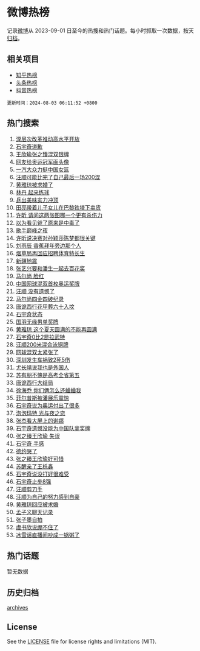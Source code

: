 # 微博热榜

记录[微博](https://www.weibo.com)从 2023-09-01 日至今的热搜和热门话题。每小时抓取一次数据，按天[归档](archives)。

## 相关项目

- [知乎热榜](https://github.com/hotarchive/zhihu)
- [头条热榜](https://github.com/hotarchive/toutiao)
- [抖音热榜](https://github.com/hotarchive/douyin)


`更新时间：2024-08-03 06:11:52 +0800`

## 热门搜索

1. [深层次改革推动高水平开放](https://m.weibo.cn/search?containerid=100103type%3D1%26t%3D10%26q%3D%23%E6%B7%B1%E5%B1%82%E6%AC%A1%E6%94%B9%E9%9D%A9%E6%8E%A8%E5%8A%A8%E9%AB%98%E6%B0%B4%E5%B9%B3%E5%BC%80%E6%94%BE%23&stream_entry_id=51&isnewpage=1&extparam=seat%3D1%26cate%3D10103%26q%3D%2523%25E6%25B7%25B1%25E5%25B1%2582%25E6%25AC%25A1%25E6%2594%25B9%25E9%259D%25A9%25E6%258E%25A8%25E5%258A%25A8%25E9%25AB%2598%25E6%25B0%25B4%25E5%25B9%25B3%25E5%25BC%2580%25E6%2594%25BE%2523%26filter_type%3Drealtimehot%26dgr%3D0%26stream_entry_id%3D51%26c_type%3D51%26pos%3D0%26display_time%3D1722636711%26pre_seqid%3D17226367115070740637)
1. [石宇奇道歉](https://m.weibo.cn/search?containerid=100103type%3D1%26t%3D10%26q%3D%23%E7%9F%B3%E5%AE%87%E5%A5%87%E9%81%93%E6%AD%89%23&stream_entry_id=31&isnewpage=1&extparam=seat%3D1%26cate%3D5001%26q%3D%2523%25E7%259F%25B3%25E5%25AE%2587%25E5%25A5%2587%25E9%2581%2593%25E6%25AD%2589%2523%26dgr%3D0%26stream_entry_id%3D31%26lcate%3D5001%26realpos%3D1%26band_rank%3D1%26filter_type%3Drealtimehot%26pos%3D0%26c_type%3D31%26flag%3D2%26display_time%3D1722636711%26pre_seqid%3D17226367115070740637)
1. [王欣瑜张之臻混双银牌](https://m.weibo.cn/search?containerid=100103type%3D1%26t%3D10%26q%3D%23%E7%8E%8B%E6%AC%A3%E7%91%9C%E5%BC%A0%E4%B9%8B%E8%87%BB%E6%B7%B7%E5%8F%8C%E9%93%B6%E7%89%8C%23&stream_entry_id=31&isnewpage=1&extparam=seat%3D1%26cate%3D5001%26q%3D%2523%25E7%258E%258B%25E6%25AC%25A3%25E7%2591%259C%25E5%25BC%25A0%25E4%25B9%258B%25E8%2587%25BB%25E6%25B7%25B7%25E5%258F%258C%25E9%2593%25B6%25E7%2589%258C%2523%26dgr%3D0%26stream_entry_id%3D31%26lcate%3D5001%26realpos%3D2%26band_rank%3D2%26filter_type%3Drealtimehot%26pos%3D1%26c_type%3D31%26flag%3D1%26display_time%3D1722636711%26pre_seqid%3D17226367115070740637)
1. [网友给奥运冠军画头像](https://m.weibo.cn/search?containerid=100103type%3D1%26t%3D10%26q%3D%23%E7%BD%91%E5%8F%8B%E7%BB%99%E5%A5%A5%E8%BF%90%E5%86%A0%E5%86%9B%E7%94%BB%E5%A4%B4%E5%83%8F%23&stream_entry_id=31&isnewpage=1&extparam=seat%3D1%26cate%3D5001%26q%3D%2523%25E7%25BD%2591%25E5%258F%258B%25E7%25BB%2599%25E5%25A5%25A5%25E8%25BF%2590%25E5%2586%25A0%25E5%2586%259B%25E7%2594%25BB%25E5%25A4%25B4%25E5%2583%258F%2523%26dgr%3D0%26stream_entry_id%3D31%26lcate%3D5001%26realpos%3D3%26band_rank%3D3%26filter_type%3Drealtimehot%26pos%3D2%26c_type%3D31%26flag%3D0%26display_time%3D1722636711%26pre_seqid%3D17226367115070740637)
1. [一汽大众力挺中国女篮](https://m.weibo.cn/search?containerid=100103type%3D1%26t%3D10%26q%3D%23%E4%B8%80%E6%B1%BD%E5%A4%A7%E4%BC%97%E5%8A%9B%E6%8C%BA%E4%B8%AD%E5%9B%BD%E5%A5%B3%E7%AF%AE%23&stream_entry_id=31&isnewpage=1&extparam=seat%3D1%26cate%3D5001%26q%3D%2523%25E4%25B8%2580%25E6%25B1%25BD%25E5%25A4%25A7%25E4%25BC%2597%25E5%258A%259B%25E6%258C%25BA%25E4%25B8%25AD%25E5%259B%25BD%25E5%25A5%25B3%25E7%25AF%25AE%2523%26pos%3D3%26stream_entry_id%3D31%26adid%3D248777%26is_ad_pos%3D1%26c_type%3D31%26band_rank%3D4%26filter_type%3Drealtimehot%26topic_ad%3D1%26lcate%3D5001%26dgr%3D0%26display_time%3D1722636711%26pre_seqid%3D17226367115070740637)
1. [汪顺可能比完了自己最后一场200混](https://m.weibo.cn/search?containerid=100103type%3D1%26t%3D10%26q%3D%23%E6%B1%AA%E9%A1%BA%E5%8F%AF%E8%83%BD%E6%AF%94%E5%AE%8C%E4%BA%86%E8%87%AA%E5%B7%B1%E6%9C%80%E5%90%8E%E4%B8%80%E5%9C%BA200%E6%B7%B7%23&stream_entry_id=31&isnewpage=1&extparam=seat%3D1%26cate%3D5001%26q%3D%2523%25E6%25B1%25AA%25E9%25A1%25BA%25E5%258F%25AF%25E8%2583%25BD%25E6%25AF%2594%25E5%25AE%258C%25E4%25BA%2586%25E8%2587%25AA%25E5%25B7%25B1%25E6%259C%2580%25E5%2590%258E%25E4%25B8%2580%25E5%259C%25BA200%25E6%25B7%25B7%2523%26dgr%3D0%26stream_entry_id%3D31%26lcate%3D5001%26realpos%3D4%26band_rank%3D4%26filter_type%3Drealtimehot%26pos%3D4%26c_type%3D31%26flag%3D2%26display_time%3D1722636711%26pre_seqid%3D17226367115070740637)
1. [黄雅琼被求婚了](https://m.weibo.cn/search?containerid=100103type%3D1%26t%3D10%26q%3D%23%E9%BB%84%E9%9B%85%E7%90%BC%E8%A2%AB%E6%B1%82%E5%A9%9A%E4%BA%86%23&stream_entry_id=31&isnewpage=1&extparam=seat%3D1%26cate%3D5001%26q%3D%2523%25E9%25BB%2584%25E9%259B%2585%25E7%2590%25BC%25E8%25A2%25AB%25E6%25B1%2582%25E5%25A9%259A%25E4%25BA%2586%2523%26dgr%3D0%26stream_entry_id%3D31%26lcate%3D5001%26realpos%3D5%26band_rank%3D5%26filter_type%3Drealtimehot%26pos%3D5%26c_type%3D31%26flag%3D16%26display_time%3D1722636711%26pre_seqid%3D17226367115070740637)
1. [林丹 起来练球](https://m.weibo.cn/search?containerid=100103type%3D1%26t%3D10%26q%3D%E6%9E%97%E4%B8%B9+%E8%B5%B7%E6%9D%A5%E7%BB%83%E7%90%83&stream_entry_id=31&isnewpage=1&extparam=seat%3D1%26cate%3D5001%26q%3D%25E6%259E%2597%25E4%25B8%25B9%2520%25E8%25B5%25B7%25E6%259D%25A5%25E7%25BB%2583%25E7%2590%2583%26dgr%3D0%26stream_entry_id%3D31%26lcate%3D5001%26realpos%3D6%26band_rank%3D6%26filter_type%3Drealtimehot%26pos%3D6%26c_type%3D31%26flag%3D2%26display_time%3D1722636711%26pre_seqid%3D17226367115070740637)
1. [乒出美味实力冲顶](https://m.weibo.cn/search?containerid=100103type%3D1%26t%3D10%26q%3D%23%E4%B9%92%E5%87%BA%E7%BE%8E%E5%91%B3%E5%AE%9E%E5%8A%9B%E5%86%B2%E9%A1%B6%23&stream_entry_id=31&isnewpage=1&extparam=seat%3D1%26cate%3D5001%26q%3D%2523%25E4%25B9%2592%25E5%2587%25BA%25E7%25BE%258E%25E5%2591%25B3%25E5%25AE%259E%25E5%258A%259B%25E5%2586%25B2%25E9%25A1%25B6%2523%26pos%3D7%26stream_entry_id%3D31%26adid%3D248584%26is_ad_pos%3D1%26c_type%3D31%26band_rank%3D7%26filter_type%3Drealtimehot%26topic_ad%3D1%26lcate%3D5001%26dgr%3D0%26display_time%3D1722636711%26pre_seqid%3D17226367115070740637)
1. [田亮带着儿子女儿在巴黎铁塔下卖货](https://m.weibo.cn/search?containerid=100103type%3D1%26t%3D10%26q%3D%23%E7%94%B0%E4%BA%AE%E5%B8%A6%E7%9D%80%E5%84%BF%E5%AD%90%E5%A5%B3%E5%84%BF%E5%9C%A8%E5%B7%B4%E9%BB%8E%E9%93%81%E5%A1%94%E4%B8%8B%E5%8D%96%E8%B4%A7%23&stream_entry_id=31&isnewpage=1&extparam=seat%3D1%26cate%3D5001%26q%3D%2523%25E7%2594%25B0%25E4%25BA%25AE%25E5%25B8%25A6%25E7%259D%2580%25E5%2584%25BF%25E5%25AD%2590%25E5%25A5%25B3%25E5%2584%25BF%25E5%259C%25A8%25E5%25B7%25B4%25E9%25BB%258E%25E9%2593%2581%25E5%25A1%2594%25E4%25B8%258B%25E5%258D%2596%25E8%25B4%25A7%2523%26dgr%3D0%26stream_entry_id%3D31%26lcate%3D5001%26realpos%3D7%26band_rank%3D7%26filter_type%3Drealtimehot%26pos%3D8%26c_type%3D31%26flag%3D2%26display_time%3D1722636711%26pre_seqid%3D17226367115070740637)
1. [许昕 请问这两张图哪一个更有杀伤力](https://m.weibo.cn/search?containerid=100103type%3D1%26t%3D10%26q%3D%E8%AE%B8%E6%98%95+%E8%AF%B7%E9%97%AE%E8%BF%99%E4%B8%A4%E5%BC%A0%E5%9B%BE%E5%93%AA%E4%B8%80%E4%B8%AA%E6%9B%B4%E6%9C%89%E6%9D%80%E4%BC%A4%E5%8A%9B&stream_entry_id=31&isnewpage=1&extparam=seat%3D1%26cate%3D5001%26q%3D%25E8%25AE%25B8%25E6%2598%2595%2520%25E8%25AF%25B7%25E9%2597%25AE%25E8%25BF%2599%25E4%25B8%25A4%25E5%25BC%25A0%25E5%259B%25BE%25E5%2593%25AA%25E4%25B8%2580%25E4%25B8%25AA%25E6%259B%25B4%25E6%259C%2589%25E6%259D%2580%25E4%25BC%25A4%25E5%258A%259B%26dgr%3D0%26stream_entry_id%3D31%26lcate%3D5001%26realpos%3D8%26band_rank%3D8%26filter_type%3Drealtimehot%26pos%3D9%26c_type%3D31%26flag%3D0%26display_time%3D1722636711%26pre_seqid%3D17226367115070740637)
1. [以为看见爸了原来是中毒了](https://m.weibo.cn/search?containerid=100103type%3D1%26t%3D10%26q%3D%E4%BB%A5%E4%B8%BA%E7%9C%8B%E8%A7%81%E7%88%B8%E4%BA%86%E5%8E%9F%E6%9D%A5%E6%98%AF%E4%B8%AD%E6%AF%92%E4%BA%86&stream_entry_id=31&isnewpage=1&extparam=seat%3D1%26cate%3D5001%26q%3D%25E4%25BB%25A5%25E4%25B8%25BA%25E7%259C%258B%25E8%25A7%2581%25E7%2588%25B8%25E4%25BA%2586%25E5%258E%259F%25E6%259D%25A5%25E6%2598%25AF%25E4%25B8%25AD%25E6%25AF%2592%25E4%25BA%2586%26dgr%3D0%26stream_entry_id%3D31%26lcate%3D5001%26realpos%3D9%26band_rank%3D9%26filter_type%3Drealtimehot%26pos%3D10%26c_type%3D31%26flag%3D0%26display_time%3D1722636711%26pre_seqid%3D17226367115070740637)
1. [歌手巅峰之夜](https://m.weibo.cn/search?containerid=100103type%3D1%26t%3D10%26q%3D%E6%AD%8C%E6%89%8B%E5%B7%85%E5%B3%B0%E4%B9%8B%E5%A4%9C&stream_entry_id=31&isnewpage=1&extparam=seat%3D1%26cate%3D5001%26q%3D%25E6%25AD%258C%25E6%2589%258B%25E5%25B7%2585%25E5%25B3%25B0%25E4%25B9%258B%25E5%25A4%259C%26dgr%3D0%26stream_entry_id%3D31%26lcate%3D5001%26realpos%3D10%26band_rank%3D10%26filter_type%3Drealtimehot%26pos%3D11%26c_type%3D31%26flag%3D0%26display_time%3D1722636711%26pre_seqid%3D17226367115070740637)
1. [许昕说决赛对孙颖莎陈梦都很关键](https://m.weibo.cn/search?containerid=100103type%3D1%26t%3D10%26q%3D%23%E8%AE%B8%E6%98%95%E8%AF%B4%E5%86%B3%E8%B5%9B%E5%AF%B9%E5%AD%99%E9%A2%96%E8%8E%8E%E9%99%88%E6%A2%A6%E9%83%BD%E5%BE%88%E5%85%B3%E9%94%AE%23&stream_entry_id=31&isnewpage=1&extparam=seat%3D1%26cate%3D5001%26q%3D%2523%25E8%25AE%25B8%25E6%2598%2595%25E8%25AF%25B4%25E5%2586%25B3%25E8%25B5%259B%25E5%25AF%25B9%25E5%25AD%2599%25E9%25A2%2596%25E8%258E%258E%25E9%2599%2588%25E6%25A2%25A6%25E9%2583%25BD%25E5%25BE%2588%25E5%2585%25B3%25E9%2594%25AE%2523%26dgr%3D0%26stream_entry_id%3D31%26lcate%3D5001%26realpos%3D11%26band_rank%3D11%26filter_type%3Drealtimehot%26pos%3D12%26c_type%3D31%26flag%3D2%26display_time%3D1722636711%26pre_seqid%3D17226367115070740637)
1. [刘雨辰 香蕉拜年旁边那个人](https://m.weibo.cn/search?containerid=100103type%3D1%26t%3D10%26q%3D%E5%88%98%E9%9B%A8%E8%BE%B0+%E9%A6%99%E8%95%89%E6%8B%9C%E5%B9%B4%E6%97%81%E8%BE%B9%E9%82%A3%E4%B8%AA%E4%BA%BA&stream_entry_id=31&isnewpage=1&extparam=seat%3D1%26cate%3D5001%26q%3D%25E5%2588%2598%25E9%259B%25A8%25E8%25BE%25B0%2520%25E9%25A6%2599%25E8%2595%2589%25E6%258B%259C%25E5%25B9%25B4%25E6%2597%2581%25E8%25BE%25B9%25E9%2582%25A3%25E4%25B8%25AA%25E4%25BA%25BA%26dgr%3D0%26stream_entry_id%3D31%26lcate%3D5001%26realpos%3D12%26band_rank%3D12%26filter_type%3Drealtimehot%26pos%3D13%26c_type%3D31%26flag%3D1%26display_time%3D1722636711%26pre_seqid%3D17226367115070740637)
1. [烟草局再回应招聘体育特长生](https://m.weibo.cn/search?containerid=100103type%3D1%26t%3D10%26q%3D%23%E7%83%9F%E8%8D%89%E5%B1%80%E5%86%8D%E5%9B%9E%E5%BA%94%E6%8B%9B%E8%81%98%E4%BD%93%E8%82%B2%E7%89%B9%E9%95%BF%E7%94%9F%23&stream_entry_id=31&isnewpage=1&extparam=seat%3D1%26cate%3D5001%26q%3D%2523%25E7%2583%259F%25E8%258D%2589%25E5%25B1%2580%25E5%2586%258D%25E5%259B%259E%25E5%25BA%2594%25E6%258B%259B%25E8%2581%2598%25E4%25BD%2593%25E8%2582%25B2%25E7%2589%25B9%25E9%2595%25BF%25E7%2594%259F%2523%26dgr%3D0%26stream_entry_id%3D31%26lcate%3D5001%26realpos%3D13%26band_rank%3D13%26filter_type%3Drealtimehot%26pos%3D14%26c_type%3D31%26flag%3D0%26display_time%3D1722636711%26pre_seqid%3D17226367115070740637)
1. [新疆地震](https://m.weibo.cn/search?containerid=100103type%3D1%26t%3D10%26q%3D%E6%96%B0%E7%96%86%E5%9C%B0%E9%9C%87&stream_entry_id=31&isnewpage=1&extparam=seat%3D1%26cate%3D5001%26q%3D%25E6%2596%25B0%25E7%2596%2586%25E5%259C%25B0%25E9%259C%2587%26dgr%3D0%26stream_entry_id%3D31%26lcate%3D5001%26realpos%3D14%26band_rank%3D14%26filter_type%3Drealtimehot%26pos%3D15%26c_type%3D31%26flag%3D0%26display_time%3D1722636711%26pre_seqid%3D17226367115070740637)
1. [张艺兴要和潘生一起去百花奖](https://m.weibo.cn/search?containerid=100103type%3D1%26t%3D10%26q%3D%23%E5%BC%A0%E8%89%BA%E5%85%B4%E8%A6%81%E5%92%8C%E6%BD%98%E7%94%9F%E4%B8%80%E8%B5%B7%E5%8E%BB%E7%99%BE%E8%8A%B1%E5%A5%96%23&stream_entry_id=31&isnewpage=1&extparam=seat%3D1%26cate%3D5001%26q%3D%2523%25E5%25BC%25A0%25E8%2589%25BA%25E5%2585%25B4%25E8%25A6%2581%25E5%2592%258C%25E6%25BD%2598%25E7%2594%259F%25E4%25B8%2580%25E8%25B5%25B7%25E5%258E%25BB%25E7%2599%25BE%25E8%258A%25B1%25E5%25A5%2596%2523%26dgr%3D0%26stream_entry_id%3D31%26lcate%3D5001%26realpos%3D15%26band_rank%3D15%26filter_type%3Drealtimehot%26pos%3D16%26c_type%3D31%26flag%3D0%26display_time%3D1722636711%26pre_seqid%3D17226367115070740637)
1. [马尔尚 脸红](https://m.weibo.cn/search?containerid=100103type%3D1%26t%3D10%26q%3D%E9%A9%AC%E5%B0%94%E5%B0%9A+%E8%84%B8%E7%BA%A2&stream_entry_id=31&isnewpage=1&extparam=seat%3D1%26cate%3D5001%26q%3D%25E9%25A9%25AC%25E5%25B0%2594%25E5%25B0%259A%2520%25E8%2584%25B8%25E7%25BA%25A2%26dgr%3D0%26stream_entry_id%3D31%26lcate%3D5001%26realpos%3D16%26band_rank%3D16%26filter_type%3Drealtimehot%26pos%3D17%26c_type%3D31%26flag%3D0%26display_time%3D1722636711%26pre_seqid%3D17226367115070740637)
1. [中国网球混双首枚奥运奖牌](https://m.weibo.cn/search?containerid=100103type%3D1%26t%3D10%26q%3D%23%E4%B8%AD%E5%9B%BD%E7%BD%91%E7%90%83%E6%B7%B7%E5%8F%8C%E9%A6%96%E6%9E%9A%E5%A5%A5%E8%BF%90%E5%A5%96%E7%89%8C%23&stream_entry_id=31&isnewpage=1&extparam=seat%3D1%26cate%3D5001%26q%3D%2523%25E4%25B8%25AD%25E5%259B%25BD%25E7%25BD%2591%25E7%2590%2583%25E6%25B7%25B7%25E5%258F%258C%25E9%25A6%2596%25E6%259E%259A%25E5%25A5%25A5%25E8%25BF%2590%25E5%25A5%2596%25E7%2589%258C%2523%26dgr%3D0%26stream_entry_id%3D31%26lcate%3D5001%26realpos%3D17%26band_rank%3D17%26filter_type%3Drealtimehot%26pos%3D18%26c_type%3D31%26flag%3D1%26display_time%3D1722636711%26pre_seqid%3D17226367115070740637)
1. [汪顺 没有遗憾了](https://m.weibo.cn/search?containerid=100103type%3D1%26t%3D10%26q%3D%E6%B1%AA%E9%A1%BA+%E6%B2%A1%E6%9C%89%E9%81%97%E6%86%BE%E4%BA%86&stream_entry_id=31&isnewpage=1&extparam=seat%3D1%26cate%3D5001%26q%3D%25E6%25B1%25AA%25E9%25A1%25BA%2520%25E6%25B2%25A1%25E6%259C%2589%25E9%2581%2597%25E6%2586%25BE%25E4%25BA%2586%26dgr%3D0%26stream_entry_id%3D31%26lcate%3D5001%26realpos%3D18%26band_rank%3D18%26filter_type%3Drealtimehot%26pos%3D19%26c_type%3D31%26flag%3D1%26display_time%3D1722636711%26pre_seqid%3D17226367115070740637)
1. [马尔尚四金四破纪录](https://m.weibo.cn/search?containerid=100103type%3D1%26t%3D10%26q%3D%23%E9%A9%AC%E5%B0%94%E5%B0%9A%E5%9B%9B%E9%87%91%E5%9B%9B%E7%A0%B4%E7%BA%AA%E5%BD%95%23&stream_entry_id=31&isnewpage=1&extparam=seat%3D1%26cate%3D5001%26q%3D%2523%25E9%25A9%25AC%25E5%25B0%2594%25E5%25B0%259A%25E5%259B%259B%25E9%2587%2591%25E5%259B%259B%25E7%25A0%25B4%25E7%25BA%25AA%25E5%25BD%2595%2523%26dgr%3D0%26stream_entry_id%3D31%26lcate%3D5001%26realpos%3D19%26band_rank%3D19%26filter_type%3Drealtimehot%26pos%3D20%26c_type%3D31%26flag%3D0%26display_time%3D1722636711%26pre_seqid%3D17226367115070740637)
1. [唐诡西行花甲葬六十入坟](https://m.weibo.cn/search?containerid=100103type%3D1%26t%3D10%26q%3D%E5%94%90%E8%AF%A1%E8%A5%BF%E8%A1%8C%E8%8A%B1%E7%94%B2%E8%91%AC%E5%85%AD%E5%8D%81%E5%85%A5%E5%9D%9F&stream_entry_id=31&isnewpage=1&extparam=seat%3D1%26cate%3D5001%26q%3D%25E5%2594%2590%25E8%25AF%25A1%25E8%25A5%25BF%25E8%25A1%258C%25E8%258A%25B1%25E7%2594%25B2%25E8%2591%25AC%25E5%2585%25AD%25E5%258D%2581%25E5%2585%25A5%25E5%259D%259F%26dgr%3D0%26stream_entry_id%3D31%26lcate%3D5001%26realpos%3D20%26band_rank%3D20%26filter_type%3Drealtimehot%26pos%3D21%26c_type%3D31%26flag%3D0%26display_time%3D1722636711%26pre_seqid%3D17226367115070740637)
1. [石宇奇状态](https://m.weibo.cn/search?containerid=100103type%3D1%26t%3D10%26q%3D%23%E7%9F%B3%E5%AE%87%E5%A5%87%E7%8A%B6%E6%80%81%23&stream_entry_id=31&isnewpage=1&extparam=seat%3D1%26cate%3D5001%26q%3D%2523%25E7%259F%25B3%25E5%25AE%2587%25E5%25A5%2587%25E7%258A%25B6%25E6%2580%2581%2523%26dgr%3D0%26stream_entry_id%3D31%26lcate%3D5001%26realpos%3D21%26band_rank%3D21%26filter_type%3Drealtimehot%26pos%3D22%26c_type%3D31%26flag%3D0%26display_time%3D1722636711%26pre_seqid%3D17226367115070740637)
1. [国羽无缘男单奖牌](https://m.weibo.cn/search?containerid=100103type%3D1%26t%3D10%26q%3D%23%E5%9B%BD%E7%BE%BD%E6%97%A0%E7%BC%98%E7%94%B7%E5%8D%95%E5%A5%96%E7%89%8C%23&stream_entry_id=31&isnewpage=1&extparam=seat%3D1%26cate%3D5001%26q%3D%2523%25E5%259B%25BD%25E7%25BE%25BD%25E6%2597%25A0%25E7%25BC%2598%25E7%2594%25B7%25E5%258D%2595%25E5%25A5%2596%25E7%2589%258C%2523%26dgr%3D0%26stream_entry_id%3D31%26lcate%3D5001%26realpos%3D22%26band_rank%3D22%26filter_type%3Drealtimehot%26pos%3D23%26c_type%3D31%26flag%3D0%26display_time%3D1722636711%26pre_seqid%3D17226367115070740637)
1. [黄雅琼 这个夏天圆满的不能再圆满](https://m.weibo.cn/search?containerid=100103type%3D1%26t%3D10%26q%3D%E9%BB%84%E9%9B%85%E7%90%BC+%E8%BF%99%E4%B8%AA%E5%A4%8F%E5%A4%A9%E5%9C%86%E6%BB%A1%E7%9A%84%E4%B8%8D%E8%83%BD%E5%86%8D%E5%9C%86%E6%BB%A1&stream_entry_id=31&isnewpage=1&extparam=seat%3D1%26cate%3D5001%26q%3D%25E9%25BB%2584%25E9%259B%2585%25E7%2590%25BC%2520%25E8%25BF%2599%25E4%25B8%25AA%25E5%25A4%258F%25E5%25A4%25A9%25E5%259C%2586%25E6%25BB%25A1%25E7%259A%2584%25E4%25B8%258D%25E8%2583%25BD%25E5%2586%258D%25E5%259C%2586%25E6%25BB%25A1%26dgr%3D0%26stream_entry_id%3D31%26lcate%3D5001%26realpos%3D23%26band_rank%3D23%26filter_type%3Drealtimehot%26pos%3D24%26c_type%3D31%26flag%3D0%26display_time%3D1722636711%26pre_seqid%3D17226367115070740637)
1. [石宇奇0比2昆拉武特](https://m.weibo.cn/search?containerid=100103type%3D1%26t%3D10%26q%3D%23%E7%9F%B3%E5%AE%87%E5%A5%870%E6%AF%942%E6%98%86%E6%8B%89%E6%AD%A6%E7%89%B9%23&stream_entry_id=31&isnewpage=1&extparam=seat%3D1%26cate%3D5001%26q%3D%2523%25E7%259F%25B3%25E5%25AE%2587%25E5%25A5%25870%25E6%25AF%25942%25E6%2598%2586%25E6%258B%2589%25E6%25AD%25A6%25E7%2589%25B9%2523%26dgr%3D0%26stream_entry_id%3D31%26lcate%3D5001%26realpos%3D24%26band_rank%3D24%26filter_type%3Drealtimehot%26pos%3D25%26c_type%3D31%26flag%3D0%26display_time%3D1722636711%26pre_seqid%3D17226367115070740637)
1. [汪顺200米混合泳铜牌](https://m.weibo.cn/search?containerid=100103type%3D1%26t%3D10%26q%3D%23%E6%B1%AA%E9%A1%BA200%E7%B1%B3%E6%B7%B7%E5%90%88%E6%B3%B3%E9%93%9C%E7%89%8C%23&stream_entry_id=31&isnewpage=1&extparam=seat%3D1%26cate%3D5001%26q%3D%2523%25E6%25B1%25AA%25E9%25A1%25BA200%25E7%25B1%25B3%25E6%25B7%25B7%25E5%2590%2588%25E6%25B3%25B3%25E9%2593%259C%25E7%2589%258C%2523%26dgr%3D0%26stream_entry_id%3D31%26lcate%3D5001%26realpos%3D25%26band_rank%3D25%26filter_type%3Drealtimehot%26pos%3D26%26c_type%3D31%26flag%3D0%26display_time%3D1722636711%26pre_seqid%3D17226367115070740637)
1. [网球混双太紧张了](https://m.weibo.cn/search?containerid=100103type%3D1%26t%3D10%26q%3D%E7%BD%91%E7%90%83%E6%B7%B7%E5%8F%8C%E5%A4%AA%E7%B4%A7%E5%BC%A0%E4%BA%86&stream_entry_id=31&isnewpage=1&extparam=seat%3D1%26cate%3D5001%26q%3D%25E7%25BD%2591%25E7%2590%2583%25E6%25B7%25B7%25E5%258F%258C%25E5%25A4%25AA%25E7%25B4%25A7%25E5%25BC%25A0%25E4%25BA%2586%26dgr%3D0%26stream_entry_id%3D31%26lcate%3D5001%26realpos%3D26%26band_rank%3D26%26filter_type%3Drealtimehot%26pos%3D27%26c_type%3D31%26flag%3D1%26display_time%3D1722636711%26pre_seqid%3D17226367115070740637)
1. [深圳发生车祸致2死5伤](https://m.weibo.cn/search?containerid=100103type%3D1%26t%3D10%26q%3D%23%E6%B7%B1%E5%9C%B3%E5%8F%91%E7%94%9F%E8%BD%A6%E7%A5%B8%E8%87%B42%E6%AD%BB5%E4%BC%A4%23&stream_entry_id=31&isnewpage=1&extparam=seat%3D1%26cate%3D5001%26q%3D%2523%25E6%25B7%25B1%25E5%259C%25B3%25E5%258F%2591%25E7%2594%259F%25E8%25BD%25A6%25E7%25A5%25B8%25E8%2587%25B42%25E6%25AD%25BB5%25E4%25BC%25A4%2523%26dgr%3D0%26stream_entry_id%3D31%26lcate%3D5001%26realpos%3D27%26band_rank%3D27%26filter_type%3Drealtimehot%26pos%3D28%26c_type%3D31%26flag%3D0%26display_time%3D1722636711%26pre_seqid%3D17226367115070740637)
1. [尤长靖说我也是外国人](https://m.weibo.cn/search?containerid=100103type%3D1%26t%3D10%26q%3D%23%E5%B0%A4%E9%95%BF%E9%9D%96%E8%AF%B4%E6%88%91%E4%B9%9F%E6%98%AF%E5%A4%96%E5%9B%BD%E4%BA%BA%23&stream_entry_id=31&isnewpage=1&extparam=seat%3D1%26cate%3D5001%26q%3D%2523%25E5%25B0%25A4%25E9%2595%25BF%25E9%259D%2596%25E8%25AF%25B4%25E6%2588%2591%25E4%25B9%259F%25E6%2598%25AF%25E5%25A4%2596%25E5%259B%25BD%25E4%25BA%25BA%2523%26dgr%3D0%26stream_entry_id%3D31%26lcate%3D5001%26realpos%3D28%26band_rank%3D28%26filter_type%3Drealtimehot%26pos%3D29%26c_type%3D31%26flag%3D0%26display_time%3D1722636711%26pre_seqid%3D17226367115070740637)
1. [苏有朋不愧是高考全省第五](https://m.weibo.cn/search?containerid=100103type%3D1%26t%3D10%26q%3D%23%E8%8B%8F%E6%9C%89%E6%9C%8B%E4%B8%8D%E6%84%A7%E6%98%AF%E9%AB%98%E8%80%83%E5%85%A8%E7%9C%81%E7%AC%AC%E4%BA%94%23&stream_entry_id=31&isnewpage=1&extparam=seat%3D1%26cate%3D5001%26q%3D%2523%25E8%258B%258F%25E6%259C%2589%25E6%259C%258B%25E4%25B8%258D%25E6%2584%25A7%25E6%2598%25AF%25E9%25AB%2598%25E8%2580%2583%25E5%2585%25A8%25E7%259C%2581%25E7%25AC%25AC%25E4%25BA%2594%2523%26dgr%3D0%26stream_entry_id%3D31%26lcate%3D5001%26realpos%3D29%26band_rank%3D29%26filter_type%3Drealtimehot%26pos%3D30%26c_type%3D31%26flag%3D1%26display_time%3D1722636711%26pre_seqid%3D17226367115070740637)
1. [唐诡西行大结局](https://m.weibo.cn/search?containerid=100103type%3D1%26t%3D10%26q%3D%23%E5%94%90%E8%AF%A1%E8%A5%BF%E8%A1%8C%E5%A4%A7%E7%BB%93%E5%B1%80%23&stream_entry_id=31&isnewpage=1&extparam=seat%3D1%26cate%3D5001%26q%3D%2523%25E5%2594%2590%25E8%25AF%25A1%25E8%25A5%25BF%25E8%25A1%258C%25E5%25A4%25A7%25E7%25BB%2593%25E5%25B1%2580%2523%26dgr%3D0%26stream_entry_id%3D31%26lcate%3D5001%26realpos%3D30%26band_rank%3D30%26filter_type%3Drealtimehot%26pos%3D31%26c_type%3D31%26flag%3D0%26display_time%3D1722636711%26pre_seqid%3D17226367115070740637)
1. [徐海乔 你们俩怎么还蛐蛐我](https://m.weibo.cn/search?containerid=100103type%3D1%26t%3D10%26q%3D%E5%BE%90%E6%B5%B7%E4%B9%94+%E4%BD%A0%E4%BB%AC%E4%BF%A9%E6%80%8E%E4%B9%88%E8%BF%98%E8%9B%90%E8%9B%90%E6%88%91&stream_entry_id=31&isnewpage=1&extparam=seat%3D1%26cate%3D5001%26q%3D%25E5%25BE%2590%25E6%25B5%25B7%25E4%25B9%2594%2520%25E4%25BD%25A0%25E4%25BB%25AC%25E4%25BF%25A9%25E6%2580%258E%25E4%25B9%2588%25E8%25BF%2598%25E8%259B%2590%25E8%259B%2590%25E6%2588%2591%26dgr%3D0%26stream_entry_id%3D31%26lcate%3D5001%26realpos%3D31%26band_rank%3D31%26filter_type%3Drealtimehot%26pos%3D32%26c_type%3D31%26flag%3D0%26display_time%3D1722636711%26pre_seqid%3D17226367115070740637)
1. [菲尔普斯被潘展乐震惊](https://m.weibo.cn/search?containerid=100103type%3D1%26t%3D10%26q%3D%23%E8%8F%B2%E5%B0%94%E6%99%AE%E6%96%AF%E8%A2%AB%E6%BD%98%E5%B1%95%E4%B9%90%E9%9C%87%E6%83%8A%23&stream_entry_id=31&isnewpage=1&extparam=seat%3D1%26cate%3D5001%26q%3D%2523%25E8%258F%25B2%25E5%25B0%2594%25E6%2599%25AE%25E6%2596%25AF%25E8%25A2%25AB%25E6%25BD%2598%25E5%25B1%2595%25E4%25B9%2590%25E9%259C%2587%25E6%2583%258A%2523%26dgr%3D0%26stream_entry_id%3D31%26lcate%3D5001%26realpos%3D32%26band_rank%3D32%26filter_type%3Drealtimehot%26pos%3D33%26c_type%3D31%26flag%3D1%26display_time%3D1722636711%26pre_seqid%3D17226367115070740637)
1. [石宇奇说为奥运付出了很多](https://m.weibo.cn/search?containerid=100103type%3D1%26t%3D10%26q%3D%23%E7%9F%B3%E5%AE%87%E5%A5%87%E8%AF%B4%E4%B8%BA%E5%A5%A5%E8%BF%90%E4%BB%98%E5%87%BA%E4%BA%86%E5%BE%88%E5%A4%9A%23&stream_entry_id=31&isnewpage=1&extparam=seat%3D1%26cate%3D5001%26q%3D%2523%25E7%259F%25B3%25E5%25AE%2587%25E5%25A5%2587%25E8%25AF%25B4%25E4%25B8%25BA%25E5%25A5%25A5%25E8%25BF%2590%25E4%25BB%2598%25E5%2587%25BA%25E4%25BA%2586%25E5%25BE%2588%25E5%25A4%259A%2523%26dgr%3D0%26stream_entry_id%3D31%26lcate%3D5001%26realpos%3D33%26band_rank%3D33%26filter_type%3Drealtimehot%26pos%3D34%26c_type%3D31%26flag%3D0%26display_time%3D1722636711%26pre_seqid%3D17226367115070740637)
1. [泡泡玛特 光与夜之恋](https://m.weibo.cn/search?containerid=100103type%3D1%26t%3D10%26q%3D%E6%B3%A1%E6%B3%A1%E7%8E%9B%E7%89%B9+%E5%85%89%E4%B8%8E%E5%A4%9C%E4%B9%8B%E6%81%8B&stream_entry_id=31&isnewpage=1&extparam=seat%3D1%26cate%3D5001%26q%3D%25E6%25B3%25A1%25E6%25B3%25A1%25E7%258E%259B%25E7%2589%25B9%2520%25E5%2585%2589%25E4%25B8%258E%25E5%25A4%259C%25E4%25B9%258B%25E6%2581%258B%26dgr%3D0%26stream_entry_id%3D31%26lcate%3D5001%26realpos%3D34%26band_rank%3D34%26filter_type%3Drealtimehot%26pos%3D35%26c_type%3D31%26flag%3D0%26display_time%3D1722636711%26pre_seqid%3D17226367115070740637)
1. [张杰看大屏上的谢娜](https://m.weibo.cn/search?containerid=100103type%3D1%26t%3D10%26q%3D%23%E5%BC%A0%E6%9D%B0%E7%9C%8B%E5%A4%A7%E5%B1%8F%E4%B8%8A%E7%9A%84%E8%B0%A2%E5%A8%9C%23&stream_entry_id=31&isnewpage=1&extparam=seat%3D1%26cate%3D5001%26q%3D%2523%25E5%25BC%25A0%25E6%259D%25B0%25E7%259C%258B%25E5%25A4%25A7%25E5%25B1%258F%25E4%25B8%258A%25E7%259A%2584%25E8%25B0%25A2%25E5%25A8%259C%2523%26dgr%3D0%26stream_entry_id%3D31%26lcate%3D5001%26realpos%3D35%26band_rank%3D35%26filter_type%3Drealtimehot%26pos%3D36%26c_type%3D31%26flag%3D0%26display_time%3D1722636711%26pre_seqid%3D17226367115070740637)
1. [石宇奇遗憾没能为中国队拿奖牌](https://m.weibo.cn/search?containerid=100103type%3D1%26t%3D10%26q%3D%23%E7%9F%B3%E5%AE%87%E5%A5%87%E9%81%97%E6%86%BE%E6%B2%A1%E8%83%BD%E4%B8%BA%E4%B8%AD%E5%9B%BD%E9%98%9F%E6%8B%BF%E5%A5%96%E7%89%8C%23&stream_entry_id=31&isnewpage=1&extparam=seat%3D1%26cate%3D5001%26q%3D%2523%25E7%259F%25B3%25E5%25AE%2587%25E5%25A5%2587%25E9%2581%2597%25E6%2586%25BE%25E6%25B2%25A1%25E8%2583%25BD%25E4%25B8%25BA%25E4%25B8%25AD%25E5%259B%25BD%25E9%2598%259F%25E6%258B%25BF%25E5%25A5%2596%25E7%2589%258C%2523%26dgr%3D0%26stream_entry_id%3D31%26lcate%3D5001%26realpos%3D36%26band_rank%3D36%26filter_type%3Drealtimehot%26pos%3D37%26c_type%3D31%26flag%3D0%26display_time%3D1722636711%26pre_seqid%3D17226367115070740637)
1. [张之臻王欣瑜 失误](https://m.weibo.cn/search?containerid=100103type%3D1%26t%3D10%26q%3D%E5%BC%A0%E4%B9%8B%E8%87%BB%E7%8E%8B%E6%AC%A3%E7%91%9C+%E5%A4%B1%E8%AF%AF&stream_entry_id=31&isnewpage=1&extparam=seat%3D1%26cate%3D5001%26q%3D%25E5%25BC%25A0%25E4%25B9%258B%25E8%2587%25BB%25E7%258E%258B%25E6%25AC%25A3%25E7%2591%259C%2520%25E5%25A4%25B1%25E8%25AF%25AF%26dgr%3D0%26stream_entry_id%3D31%26lcate%3D5001%26realpos%3D37%26band_rank%3D37%26filter_type%3Drealtimehot%26pos%3D38%26c_type%3D31%26flag%3D0%26display_time%3D1722636711%26pre_seqid%3D17226367115070740637)
1. [石宇奇 手感](https://m.weibo.cn/search?containerid=100103type%3D1%26t%3D10%26q%3D%E7%9F%B3%E5%AE%87%E5%A5%87+%E6%89%8B%E6%84%9F&stream_entry_id=31&isnewpage=1&extparam=seat%3D1%26cate%3D5001%26q%3D%25E7%259F%25B3%25E5%25AE%2587%25E5%25A5%2587%2520%25E6%2589%258B%25E6%2584%259F%26dgr%3D0%26stream_entry_id%3D31%26lcate%3D5001%26realpos%3D38%26band_rank%3D38%26filter_type%3Drealtimehot%26pos%3D39%26c_type%3D31%26flag%3D0%26display_time%3D1722636711%26pre_seqid%3D17226367115070740637)
1. [德约哭了](https://m.weibo.cn/search?containerid=100103type%3D1%26t%3D10%26q%3D%23%E5%BE%B7%E7%BA%A6%E5%93%AD%E4%BA%86%23&stream_entry_id=31&isnewpage=1&extparam=seat%3D1%26cate%3D5001%26q%3D%2523%25E5%25BE%25B7%25E7%25BA%25A6%25E5%2593%25AD%25E4%25BA%2586%2523%26dgr%3D0%26stream_entry_id%3D31%26lcate%3D5001%26realpos%3D39%26band_rank%3D39%26filter_type%3Drealtimehot%26pos%3D40%26c_type%3D31%26flag%3D0%26display_time%3D1722636711%26pre_seqid%3D17226367115070740637)
1. [张之臻王欣瑜好可惜](https://m.weibo.cn/search?containerid=100103type%3D1%26t%3D10%26q%3D%E5%BC%A0%E4%B9%8B%E8%87%BB%E7%8E%8B%E6%AC%A3%E7%91%9C%E5%A5%BD%E5%8F%AF%E6%83%9C&stream_entry_id=31&isnewpage=1&extparam=seat%3D1%26cate%3D5001%26q%3D%25E5%25BC%25A0%25E4%25B9%258B%25E8%2587%25BB%25E7%258E%258B%25E6%25AC%25A3%25E7%2591%259C%25E5%25A5%25BD%25E5%258F%25AF%25E6%2583%259C%26dgr%3D0%26stream_entry_id%3D31%26lcate%3D5001%26realpos%3D40%26band_rank%3D40%26filter_type%3Drealtimehot%26pos%3D41%26c_type%3D31%26flag%3D1%26display_time%3D1722636711%26pre_seqid%3D17226367115070740637)
1. [苏醒亲了王栎鑫](https://m.weibo.cn/search?containerid=100103type%3D1%26t%3D10%26q%3D%E8%8B%8F%E9%86%92%E4%BA%B2%E4%BA%86%E7%8E%8B%E6%A0%8E%E9%91%AB&stream_entry_id=31&isnewpage=1&extparam=seat%3D1%26cate%3D5001%26q%3D%25E8%258B%258F%25E9%2586%2592%25E4%25BA%25B2%25E4%25BA%2586%25E7%258E%258B%25E6%25A0%258E%25E9%2591%25AB%26dgr%3D0%26stream_entry_id%3D31%26lcate%3D5001%26realpos%3D41%26band_rank%3D41%26filter_type%3Drealtimehot%26pos%3D42%26c_type%3D31%26flag%3D0%26display_time%3D1722636711%26pre_seqid%3D17226367115070740637)
1. [石宇奇说没打好很难受](https://m.weibo.cn/search?containerid=100103type%3D1%26t%3D10%26q%3D%23%E7%9F%B3%E5%AE%87%E5%A5%87%E8%AF%B4%E6%B2%A1%E6%89%93%E5%A5%BD%E5%BE%88%E9%9A%BE%E5%8F%97%23&stream_entry_id=31&isnewpage=1&extparam=seat%3D1%26cate%3D5001%26q%3D%2523%25E7%259F%25B3%25E5%25AE%2587%25E5%25A5%2587%25E8%25AF%25B4%25E6%25B2%25A1%25E6%2589%2593%25E5%25A5%25BD%25E5%25BE%2588%25E9%259A%25BE%25E5%258F%2597%2523%26dgr%3D0%26stream_entry_id%3D31%26lcate%3D5001%26realpos%3D42%26band_rank%3D42%26filter_type%3Drealtimehot%26pos%3D43%26c_type%3D31%26flag%3D0%26display_time%3D1722636711%26pre_seqid%3D17226367115070740637)
1. [石宇奇止步8强](https://m.weibo.cn/search?containerid=100103type%3D1%26t%3D10%26q%3D%23%E7%9F%B3%E5%AE%87%E5%A5%87%E6%AD%A2%E6%AD%A58%E5%BC%BA%23&stream_entry_id=31&isnewpage=1&extparam=seat%3D1%26cate%3D5001%26q%3D%2523%25E7%259F%25B3%25E5%25AE%2587%25E5%25A5%2587%25E6%25AD%25A2%25E6%25AD%25A58%25E5%25BC%25BA%2523%26dgr%3D0%26stream_entry_id%3D31%26lcate%3D5001%26realpos%3D43%26band_rank%3D43%26filter_type%3Drealtimehot%26pos%3D44%26c_type%3D31%26flag%3D0%26display_time%3D1722636711%26pre_seqid%3D17226367115070740637)
1. [汪顺剪刀手](https://m.weibo.cn/search?containerid=100103type%3D1%26t%3D10%26q%3D%23%E6%B1%AA%E9%A1%BA%E5%89%AA%E5%88%80%E6%89%8B%23&stream_entry_id=31&isnewpage=1&extparam=seat%3D1%26cate%3D5001%26q%3D%2523%25E6%25B1%25AA%25E9%25A1%25BA%25E5%2589%25AA%25E5%2588%2580%25E6%2589%258B%2523%26dgr%3D0%26stream_entry_id%3D31%26lcate%3D5001%26realpos%3D44%26band_rank%3D44%26filter_type%3Drealtimehot%26pos%3D45%26c_type%3D31%26flag%3D0%26display_time%3D1722636711%26pre_seqid%3D17226367115070740637)
1. [汪顺为自己的努力感到自豪](https://m.weibo.cn/search?containerid=100103type%3D1%26t%3D10%26q%3D%23%E6%B1%AA%E9%A1%BA%E4%B8%BA%E8%87%AA%E5%B7%B1%E7%9A%84%E5%8A%AA%E5%8A%9B%E6%84%9F%E5%88%B0%E8%87%AA%E8%B1%AA%23&stream_entry_id=31&isnewpage=1&extparam=seat%3D1%26cate%3D5001%26q%3D%2523%25E6%25B1%25AA%25E9%25A1%25BA%25E4%25B8%25BA%25E8%2587%25AA%25E5%25B7%25B1%25E7%259A%2584%25E5%258A%25AA%25E5%258A%259B%25E6%2584%259F%25E5%2588%25B0%25E8%2587%25AA%25E8%25B1%25AA%2523%26dgr%3D0%26stream_entry_id%3D31%26lcate%3D5001%26realpos%3D45%26band_rank%3D45%26filter_type%3Drealtimehot%26pos%3D46%26c_type%3D31%26flag%3D0%26display_time%3D1722636711%26pre_seqid%3D17226367115070740637)
1. [黄雅琼回应被求婚](https://m.weibo.cn/search?containerid=100103type%3D1%26t%3D10%26q%3D%23%E9%BB%84%E9%9B%85%E7%90%BC%E5%9B%9E%E5%BA%94%E8%A2%AB%E6%B1%82%E5%A9%9A%23&stream_entry_id=31&isnewpage=1&extparam=seat%3D1%26cate%3D5001%26q%3D%2523%25E9%25BB%2584%25E9%259B%2585%25E7%2590%25BC%25E5%259B%259E%25E5%25BA%2594%25E8%25A2%25AB%25E6%25B1%2582%25E5%25A9%259A%2523%26dgr%3D0%26stream_entry_id%3D31%26lcate%3D5001%26realpos%3D46%26band_rank%3D46%26filter_type%3Drealtimehot%26pos%3D47%26c_type%3D31%26flag%3D0%26display_time%3D1722636711%26pre_seqid%3D17226367115070740637)
1. [孟子义聊天记录](https://m.weibo.cn/search?containerid=100103type%3D1%26t%3D10%26q%3D%23%E5%AD%9F%E5%AD%90%E4%B9%89%E8%81%8A%E5%A4%A9%E8%AE%B0%E5%BD%95%23&stream_entry_id=31&isnewpage=1&extparam=seat%3D1%26cate%3D5001%26q%3D%2523%25E5%25AD%259F%25E5%25AD%2590%25E4%25B9%2589%25E8%2581%258A%25E5%25A4%25A9%25E8%25AE%25B0%25E5%25BD%2595%2523%26dgr%3D0%26stream_entry_id%3D31%26lcate%3D5001%26realpos%3D47%26band_rank%3D47%26filter_type%3Drealtimehot%26pos%3D48%26c_type%3D31%26flag%3D0%26display_time%3D1722636711%26pre_seqid%3D17226367115070740637)
1. [张子墨自拍](https://m.weibo.cn/search?containerid=100103type%3D1%26t%3D10%26q%3D%E5%BC%A0%E5%AD%90%E5%A2%A8%E8%87%AA%E6%8B%8D&stream_entry_id=31&isnewpage=1&extparam=seat%3D1%26cate%3D5001%26q%3D%25E5%25BC%25A0%25E5%25AD%2590%25E5%25A2%25A8%25E8%2587%25AA%25E6%258B%258D%26dgr%3D0%26stream_entry_id%3D31%26lcate%3D5001%26realpos%3D48%26band_rank%3D48%26filter_type%3Drealtimehot%26pos%3D49%26c_type%3D31%26flag%3D0%26display_time%3D1722636711%26pre_seqid%3D17226367115070740637)
1. [虞书欣说绷不住了](https://m.weibo.cn/search?containerid=100103type%3D1%26t%3D10%26q%3D%23%E8%99%9E%E4%B9%A6%E6%AC%A3%E8%AF%B4%E7%BB%B7%E4%B8%8D%E4%BD%8F%E4%BA%86%23&stream_entry_id=31&isnewpage=1&extparam=seat%3D1%26cate%3D5001%26q%3D%2523%25E8%2599%259E%25E4%25B9%25A6%25E6%25AC%25A3%25E8%25AF%25B4%25E7%25BB%25B7%25E4%25B8%258D%25E4%25BD%258F%25E4%25BA%2586%2523%26dgr%3D0%26stream_entry_id%3D31%26lcate%3D5001%26realpos%3D49%26band_rank%3D49%26filter_type%3Drealtimehot%26pos%3D50%26c_type%3D31%26flag%3D0%26display_time%3D1722636711%26pre_seqid%3D17226367115070740637)
1. [冰雪谣直播间吵成一锅粥了](https://m.weibo.cn/search?containerid=100103type%3D1%26t%3D10%26q%3D%E5%86%B0%E9%9B%AA%E8%B0%A3%E7%9B%B4%E6%92%AD%E9%97%B4%E5%90%B5%E6%88%90%E4%B8%80%E9%94%85%E7%B2%A5%E4%BA%86&stream_entry_id=31&isnewpage=1&extparam=seat%3D1%26cate%3D5001%26q%3D%25E5%2586%25B0%25E9%259B%25AA%25E8%25B0%25A3%25E7%259B%25B4%25E6%2592%25AD%25E9%2597%25B4%25E5%2590%25B5%25E6%2588%2590%25E4%25B8%2580%25E9%2594%2585%25E7%25B2%25A5%25E4%25BA%2586%26dgr%3D0%26stream_entry_id%3D31%26lcate%3D5001%26realpos%3D50%26band_rank%3D50%26filter_type%3Drealtimehot%26pos%3D51%26c_type%3D31%26flag%3D0%26display_time%3D1722636711%26pre_seqid%3D17226367115070740637)

## 热门话题

暂无数据

## 历史归档

[archives](archives)

## License

See the [LICENSE](LICENSE) file for license rights and limitations (MIT).
